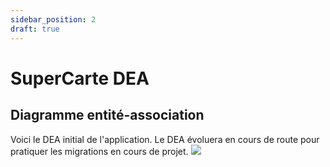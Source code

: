 ```yaml
---
sidebar_position: 2
draft: true
---
```


# SuperCarte DEA

## Diagramme entité-association

Voici le DEA initial de l'application. Le DEA évoluera en cours de route pour pratiquer les migrations en cours de projet.
<img src="/4N1_2024/img/13_dea_supercarte.png"  />

